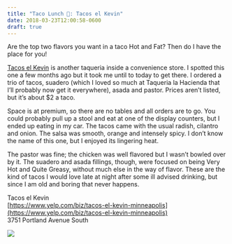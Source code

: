 ```yaml
---
title: "Taco Lunch 🌮: Tacos el Kevin"
date: 2018-03-23T12:00:58-0600
draft: true
---
```






Are the top two flavors you want in a taco Hot and Fat? Then do I have the place for you!

[Tacos el Kevin](https://www.yelp.com/biz/tacos-el-kevin-minneapolis) is another taqueria inside a convenience store. I spotted this one a few months ago but it took me until to today to get there. I ordered a trio of tacos, suadero (which I loved so much at Taqueria la Hacienda that I’ll probably now get it everywhere), asada and pastor. Prices aren’t listed, but it’s about $2 a taco.

Space is at premium, so there are no tables and all orders are to go. You could probably pull up a stool and eat at one of the display counters, but I ended up eating in my car. The tacos came with the usual radish, cilantro and onion. The salsa was smooth, orange and intensely spicy. I don’t know the name of this one, but I enjoyed its lingering heat.

The pastor was fine; the chicken was well flavored but I wasn’t bowled over by it. The suadero and asada fillings, though, were focused on being Very Hot and Quite Greasy, without much else in the way of flavor. These are the kind of tacos I would love late at night after some ill advised drinking, but since I am old and boring that never happens.

Tacos el Kevin  
[https://www.yelp.com/biz/tacos-el-kevin-minneapolis](https://www.yelp.com/biz/tacos-el-kevin-minneapolis)  
3751 Portland Avenue South

![](/images/2018/6e90338616.jpg)



